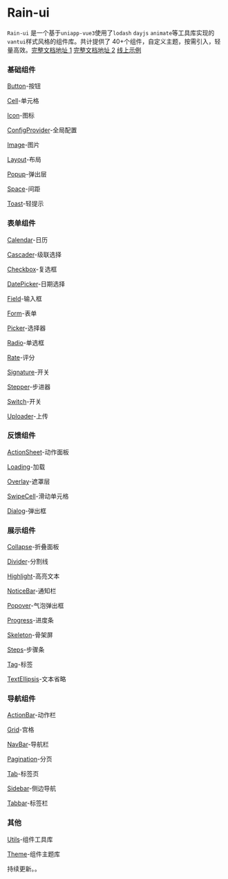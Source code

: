 # Rain-ui

`Rain-ui` 是一个基于`uniapp-vue3`使用了`lodash` `dayjs` `animate`等工具库实现的`vantui`样式风格的组件库。共计提供了 40+个组件，自定义主题，按需引入，轻量高效。[完整文档地址 1](https://rainui.cn/index.html) [完整文档地址 2](https://irainna.github.io/rainui/) [线上示例](https://rainui.cn/h5/index.html#/)

### 基础组件

[Button](https://ext.dcloud.net.cn/plugin?id=18821)-按钮

[Cell](https://ext.dcloud.net.cn/plugin?id=18842)-单元格

[Icon](https://ext.dcloud.net.cn/plugin?id=18668)-图标

[ConfigProvider](https://ext.dcloud.net.cn/plugin?id=18979)-全局配置

[Image](https://ext.dcloud.net.cn/plugin?id=18853)-图片

[Layout](https://ext.dcloud.net.cn/plugin?id=18722)-布局

[Popup](https://ext.dcloud.net.cn/plugin?id=18734)-弹出层

[Space](https://ext.dcloud.net.cn/plugin?id=18946)-间距

[Toast](https://ext.dcloud.net.cn/plugin?id=18942)-轻提示

### 表单组件

[Calendar](https://ext.dcloud.net.cn/plugin?id=19123)-日历

[Cascader](https://ext.dcloud.net.cn/plugin?id=18897)-级联选择

[Checkbox](https://ext.dcloud.net.cn/plugin?id=18855)-复选框

[DatePicker](https://ext.dcloud.net.cn/plugin?id=19040)-日期选择

[Field](https://ext.dcloud.net.cn/plugin?id=19086)-输入框

[Form](https://ext.dcloud.net.cn/plugin?id=19120)-表单

[Picker](https://ext.dcloud.net.cn/plugin?id=18989)-选择器

[Radio](https://ext.dcloud.net.cn/plugin?id=18850)-单选框

[Rate](https://ext.dcloud.net.cn/plugin?id=18688)-评分

[Signature](https://ext.dcloud.net.cn/plugin?id=19946)-开关

[Stepper](https://ext.dcloud.net.cn/plugin?id=18749)-步进器

[Switch](https://ext.dcloud.net.cn/plugin?id=18847)-开关

[Uploader](https://ext.dcloud.net.cn/plugin?id=19253)-上传

### 反馈组件

[ActionSheet](https://ext.dcloud.net.cn/plugin?id=19181)-动作面板

[Loading](https://ext.dcloud.net.cn/plugin?id=18708)-加载

[Overlay](https://ext.dcloud.net.cn/plugin?id=18631)-遮罩层

[SwipeCell](https://ext.dcloud.net.cn/plugin?id=19200)-滑动单元格

[Dialog](https://ext.dcloud.net.cn/plugin?id=19342)-弹出框

### 展示组件

[Collapse](https://ext.dcloud.net.cn/plugin?id=18894)-折叠面板

[Divider](https://ext.dcloud.net.cn/plugin?id=19013)-分割线

[Highlight](https://ext.dcloud.net.cn/plugin?id=19126)-高亮文本

[NoticeBar](https://ext.dcloud.net.cn/plugin?id=19127)-通知栏

[Popover](https://ext.dcloud.net.cn/plugin?id=19471)-气泡弹出框

[Progress](https://ext.dcloud.net.cn/plugin?id=19950)-进度条

[Skeleton](https://ext.dcloud.net.cn/plugin?id=19150)-骨架屏

[Steps](https://ext.dcloud.net.cn/plugin?id=19509)-步骤条

[Tag](https://ext.dcloud.net.cn/plugin?id=18947)-标签

[TextEllipsis](https://ext.dcloud.net.cn/plugin?id=19488)-文本省略

### 导航组件

[ActionBar](https://ext.dcloud.net.cn/plugin?id=19354)-动作栏

[Grid](https://ext.dcloud.net.cn/plugin?id=19522)-宫格

[NavBar](https://ext.dcloud.net.cn/plugin?id=19408)-导航栏

[Pagination](https://ext.dcloud.net.cn/plugin?id=18997)-分页

[Tab](https://ext.dcloud.net.cn/plugin?id=18849)-标签页

[Sidebar](https://ext.dcloud.net.cn/plugin?id=19390)-侧边导航

[Tabbar](https://ext.dcloud.net.cn/plugin?id=19419)-标签栏

### 其他

[Utils](https://ext.dcloud.net.cn/plugin?id=18681)-组件工具库

[Theme](https://ext.dcloud.net.cn/plugin?id=18661)-组件主题库

持续更新。。
